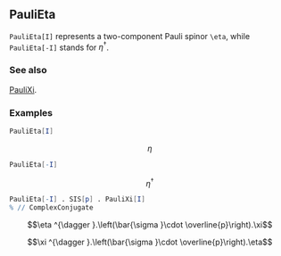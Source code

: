 ## PauliEta

`PauliEta[I]` represents a two-component Pauli spinor `\eta`, while `PauliEta[-I]` stands for $\eta^{\dagger }$.

### See also

[PauliXi](PauliXi).

### Examples

```mathematica
PauliEta[I]
```

$$\eta$$

```mathematica
PauliEta[-I]
```

$$\eta ^{\dagger }$$

```mathematica
PauliEta[-I] . SIS[p] . PauliXi[I]
% // ComplexConjugate
```

$$\eta ^{\dagger }.\left(\bar{\sigma }\cdot \overline{p}\right).\xi$$

$$\xi ^{\dagger }.\left(\bar{\sigma }\cdot \overline{p}\right).\eta$$